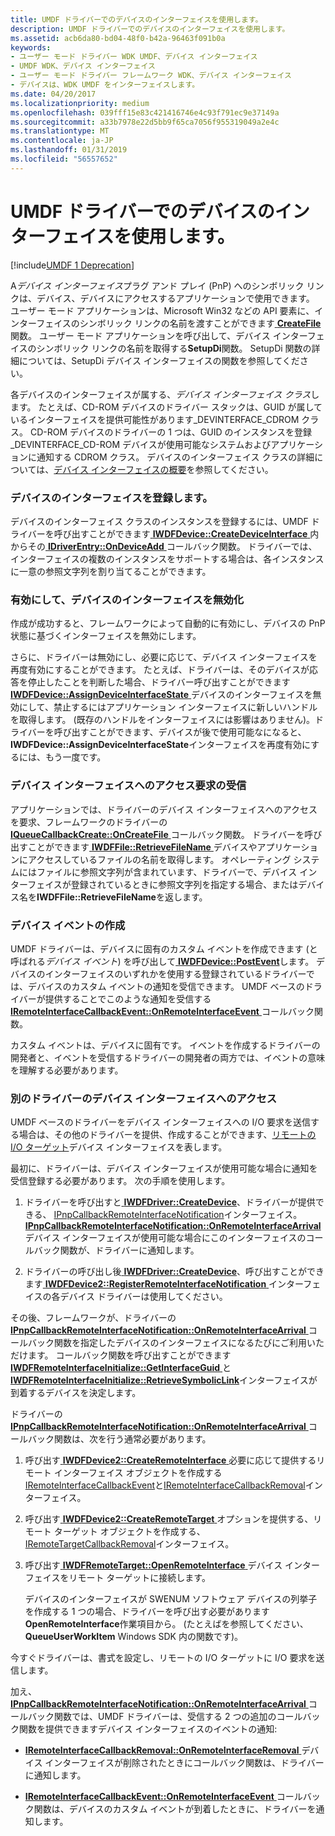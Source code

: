 ```yaml
---
title: UMDF ドライバーでのデバイスのインターフェイスを使用します。
description: UMDF ドライバーでのデバイスのインターフェイスを使用します。
ms.assetid: acb6da80-bd04-48f0-b42a-96463f091b0a
keywords:
- ユーザー モード ドライバー WDK UMDF、デバイス インターフェイス
- UMDF WDK、デバイス インターフェイス
- ユーザー モード ドライバー フレームワーク WDK、デバイス インターフェイス
- デバイスは、WDK UMDF をインターフェイスします。
ms.date: 04/20/2017
ms.localizationpriority: medium
ms.openlocfilehash: 039fff15e83c421416746e4c93f791ec9e37149a
ms.sourcegitcommit: a33b7978e22d5bb9f65ca7056f955319049a2e4c
ms.translationtype: MT
ms.contentlocale: ja-JP
ms.lasthandoff: 01/31/2019
ms.locfileid: "56557652"
---
```

# <a name="using-device-interfaces-in-umdf-drivers"></a>UMDF ドライバーでのデバイスのインターフェイスを使用します。


[!include[UMDF 1 Deprecation](../umdf-1-deprecation.md)]

A*デバイス インターフェイス*プラグ アンド プレイ (PnP) へのシンボリック リンクは、デバイス、デバイスにアクセスするアプリケーションで使用できます。 ユーザー モード アプリケーションは、Microsoft Win32 などの API 要素に、インターフェイスのシンボリック リンクの名前を渡すことができます[ **CreateFile** ](https://msdn.microsoft.com/library/windows/desktop/aa363858)関数。 ユーザー モード アプリケーションを呼び出して、デバイス インターフェイスのシンボリック リンクの名前を取得する**SetupDi**関数。 SetupDi 関数の詳細については、SetupDi デバイス インターフェイスの関数を参照してください。

各デバイスのインターフェイスが属する、*デバイス インターフェイス クラス*します。 たとえば、CD-ROM デバイスのドライバー スタックは、GUID が属しているインターフェイスを提供可能性があります\_DEVINTERFACE\_CDROM クラス。 CD-ROM デバイスのドライバーの 1 つは、GUID のインスタンスを登録\_DEVINTERFACE\_CD-ROM デバイスが使用可能なシステムおよびアプリケーションに通知する CDROM クラス。 デバイスのインターフェイス クラスの詳細については、[デバイス インターフェイスの概要](https://msdn.microsoft.com/library/windows/hardware/ff549460)を参照してください。

### <a name="registering-a-device-interface"></a>デバイスのインターフェイスを登録します。

デバイスのインターフェイス クラスのインスタンスを登録するには、UMDF ドライバーを呼び出すことができます[ **IWDFDevice::CreateDeviceInterface** ](https://msdn.microsoft.com/library/windows/hardware/ff557016)内からその[ **IDriverEntry::OnDeviceAdd** ](https://msdn.microsoft.com/library/windows/hardware/ff554896)コールバック関数。 ドライバーでは、インターフェイスの複数のインスタンスをサポートする場合は、各インスタンスに一意の参照文字列を割り当てることができます。

### <a name="enabling-and-disabling-a-device-interface"></a>有効にして、デバイスのインターフェイスを無効化

作成が成功すると、フレームワークによって自動的に有効にし、デバイスの PnP 状態に基づくインターフェイスを無効にします。

さらに、ドライバーは無効にし、必要に応じて、デバイス インターフェイスを再度有効にすることができます。 たとえば、ドライバーは、そのデバイスが応答を停止したことを判断した場合、ドライバー呼び出すことができます[ **IWDFDevice::AssignDeviceInterfaceState** ](https://msdn.microsoft.com/library/windows/hardware/ff557006)デバイスのインターフェイスを無効にして、禁止するにはアプリケーション インターフェイスに新しいハンドルを取得します。 (既存のハンドルをインターフェイスには影響はありません)。ドライバーを呼び出すことができます、デバイスが後で使用可能なになると、 **IWDFDevice::AssignDeviceInterfaceState**インターフェイスを再度有効にするには、もう一度です。

### <a name="receiving-requests-to-access-a-device-interface"></a>デバイス インターフェイスへのアクセス要求の受信

アプリケーションでは、ドライバーのデバイス インターフェイスへのアクセスを要求、フレームワークのドライバーの[ **IQueueCallbackCreate::OnCreateFile** ](https://msdn.microsoft.com/library/windows/hardware/ff556841)コールバック関数。 ドライバーを呼び出すことができます[ **IWDFFile::RetrieveFileName** ](https://msdn.microsoft.com/library/windows/hardware/ff558939)デバイスやアプリケーションにアクセスしているファイルの名前を取得します。 オペレーティング システムにはファイルに参照文字列が含まれています、ドライバーで、デバイス インターフェイスが登録されているときに参照文字列を指定する場合、またはデバイス名を**IWDFFile::RetrieveFileName**を返します。

### <a name="creating-device-events"></a>デバイス イベントの作成

UMDF ドライバーは、デバイスに固有のカスタム イベントを作成できます (と呼ばれる*デバイス イベント*) を呼び出して[ **IWDFDevice::PostEvent**](https://msdn.microsoft.com/library/windows/hardware/ff558835)します。 デバイスのインターフェイスのいずれかを使用する登録されているドライバーでは、デバイスのカスタム イベントの通知を受信できます。 UMDF ベースのドライバーが提供することでこのような通知を受信する[ **IRemoteInterfaceCallbackEvent::OnRemoteInterfaceEvent** ](https://msdn.microsoft.com/library/windows/hardware/ff556889)コールバック関数。

カスタム イベントは、デバイスに固有です。 イベントを作成するドライバーの開発者と、イベントを受信するドライバーの開発者の両方では、イベントの意味を理解する必要があります。

### <a name="accessing-another-drivers-device-interface"></a>別のドライバーのデバイス インターフェイスへのアクセス

UMDF ベースのドライバーをデバイス インターフェイスへの I/O 要求を送信する場合は、その他のドライバーを提供、作成することができます、[リモートの I/O ターゲット](general-i-o-targets-in-umdf.md)デバイス インターフェイスを表します。

最初に、ドライバーは、デバイス インターフェイスが使用可能な場合に通知を受信登録する必要があります。 次の手順を使用します。

1.  ドライバーを呼び出すと[ **IWDFDriver::CreateDevice**](https://msdn.microsoft.com/library/windows/hardware/ff558899)、ドライバーが提供できる、 [IPnpCallbackRemoteInterfaceNotification](https://msdn.microsoft.com/library/windows/hardware/ff556772)インターフェイス。 [ **IPnpCallbackRemoteInterfaceNotification::OnRemoteInterfaceArrival** ](https://msdn.microsoft.com/library/windows/hardware/ff556775)デバイス インターフェイスが使用可能な場合にこのインターフェイスのコールバック関数が、ドライバーに通知します。

2.  ドライバーの呼び出し後[ **IWDFDriver::CreateDevice**](https://msdn.microsoft.com/library/windows/hardware/ff558899)、呼び出すことができます[ **IWDFDevice2::RegisterRemoteInterfaceNotification** ](https://msdn.microsoft.com/library/windows/hardware/ff556939)インターフェイスの各デバイス ドライバーは使用してください。

その後、フレームワークが、ドライバーの[ **IPnpCallbackRemoteInterfaceNotification::OnRemoteInterfaceArrival** ](https://msdn.microsoft.com/library/windows/hardware/ff556775)コールバック関数を指定したデバイスのインターフェイスになるたびにご利用いただけます。 コールバック関数を呼び出すことができます[ **IWDFRemoteInterfaceInitialize::GetInterfaceGuid** ](https://msdn.microsoft.com/library/windows/hardware/ff560238)と[ **IWDFRemoteInterfaceInitialize::RetrieveSymbolicLink**](https://msdn.microsoft.com/library/windows/hardware/ff560242)インターフェイスが到着するデバイスを決定します。

ドライバーの[ **IPnpCallbackRemoteInterfaceNotification::OnRemoteInterfaceArrival** ](https://msdn.microsoft.com/library/windows/hardware/ff556775)コールバック関数は、次を行う通常必要があります。

1.  呼び出す[ **IWDFDevice2::CreateRemoteInterface** ](https://msdn.microsoft.com/library/windows/hardware/ff556925)必要に応じて提供するリモート インターフェイス オブジェクトを作成する[IRemoteInterfaceCallbackEvent](https://msdn.microsoft.com/library/windows/hardware/ff556887)と[IRemoteInterfaceCallbackRemoval](https://msdn.microsoft.com/library/windows/hardware/ff556891)インターフェイス。

2.  呼び出す[ **IWDFDevice2::CreateRemoteTarget** ](https://msdn.microsoft.com/library/windows/hardware/ff556928)オプションを提供する、リモート ターゲット オブジェクトを作成する、 [IRemoteTargetCallbackRemoval](https://msdn.microsoft.com/library/windows/hardware/ff556894)インターフェイス。

3.  呼び出す[ **IWDFRemoteTarget::OpenRemoteInterface** ](https://msdn.microsoft.com/library/windows/hardware/ff560276)デバイス インターフェイスをリモート ターゲットに接続します。

    デバイスのインターフェイスが SWENUM ソフトウェア デバイスの列挙子を作成する 1 つの場合、ドライバーを呼び出す必要があります**OpenRemoteInterface**作業項目から。 (たとえばを参照してください、 **QueueUserWorkItem** Windows SDK 内の関数です)。

今すぐドライバーは、書式を設定し、リモートの I/O ターゲットに I/O 要求を送信します。

加え、 [ **IPnpCallbackRemoteInterfaceNotification::OnRemoteInterfaceArrival** ](https://msdn.microsoft.com/library/windows/hardware/ff556775)コールバック関数では、UMDF ドライバーは、受信する 2 つの追加のコールバック関数を提供できますデバイス インターフェイスのイベントの通知:

-   [ **IRemoteInterfaceCallbackRemoval::OnRemoteInterfaceRemoval** ](https://msdn.microsoft.com/library/windows/hardware/ff556893)デバイス インターフェイスが削除されたときにコールバック関数は、ドライバーに通知します。

-   [ **IRemoteInterfaceCallbackEvent::OnRemoteInterfaceEvent** ](https://msdn.microsoft.com/library/windows/hardware/ff556889)コールバック関数は、デバイスのカスタム イベントが到着したときに、ドライバーを通知します。

 

 





